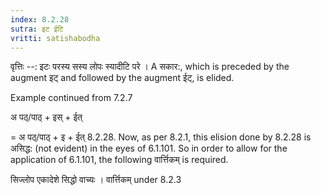 ```yaml
---
index: 8.2.28
sutra: इट ईटि
vritti: satishabodha
---
```



वृत्तिः --: इटः परस्य सस्य लोपः स्यादीटि परे । A सकार:, which is preceded by the augment इट् and followed by the augment ईट्, is elided.


Example continued from 7.2.7


अ पठ्/पाठ् + इस् + ईत्

= अ पठ्/पाठ् + इ + ईत् 8.2.28. Now, as per 8.2.1, this elision done by 8.2.28 is असिद्ध: (not evident) in the eyes of 6.1.101. So in order to allow for the application of 6.1.101, the following वार्त्तिकम् is required.


सिज्लोप एकादेशे सिद्धो वाच्यः । वार्त्तिकम् under 8.2.3

